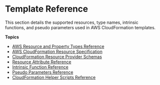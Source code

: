# Template Reference<a name="template-reference"></a>

This section details the supported resources, type names, intrinsic functions, and pseudo parameters used in AWS CloudFormation templates\.

**Topics**
+ [AWS Resource and Property Types Reference](aws-template-resource-type-ref.md)
+ [AWS CloudFormation Resource Specification](cfn-resource-specification.md)
+ [CloudFormation Resource Provider Schemas](resource-type-schemas.md)
+ [Resource Attribute Reference](aws-product-attribute-reference.md)
+ [Intrinsic Function Reference](intrinsic-function-reference.md)
+ [Pseudo Parameters Reference](pseudo-parameter-reference.md)
+ [CloudFormation Helper Scripts Reference](cfn-helper-scripts-reference.md)